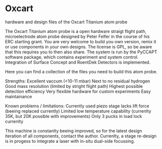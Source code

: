 # Oxcart
hardware and design files of the Oxcart Titanium atom probe

The Oxcart Titanium atom probe is a open hardware straigt flight path, microelectrode atom probe designed by Peter Felfer in the course of his ERC starting grant. You are very welcome to build you own version, remix it or use components in your own designs. The license is GPL, so be aware that this requires you to then also share. The system is run by the PyCCAPT software package, which contains experiment and system control. Integration of Surface Concept and RoentDek Detectors is implemented.

Here you can find a collection of the files you need to build this atom probe.

Strengths:
Excellent vaccum (<10-11 mbar)
Next to no residual hydrogen
Good mass resolution (limited by stright flight path)
Highest possible detection efficiency
Very flexible hardware for custom experiments
Easy maintainance

Known problems / limitations:
Currently used piezo stage lacks lift force (beeing replaced currently)
Limited low temperature capability (currenlty 35K, but 20K possible with improvements)
Only 3 pucks in load lock currenlty

This machine is constanlty beeing improved, so for the latest design iteration of all components, contact the author. Currenlty, a stage re-design is in progess to integrate a laser with in-situ dual-side focussing.
